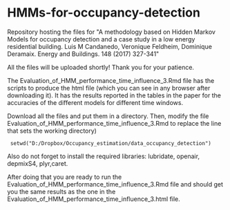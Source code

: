 # HMMs-for-occupancy-detection
Repository hosting the files for "A methodology based on Hidden Markov Models for occupancy detection and a case study in a low energy residential building. Luis M Candanedo, Veronique Feldheim, Dominique Deramaix. Energy and Buildings. 148 (2017) 327-341" 

All the files will be uploaded shortly! Thank you for your patience.

The Evaluation_of_HMM_performance_time_influence_3.Rmd  file has the scripts to produce the html file (which you can see in any browser after downloading it). It has the results reported in the tables in the paper for the accuracies of the different models for different time windows.

Download all the files and put them in a directory. 
Then, modify the file Evaluation_of_HMM_performance_time_influence_3.Rmd to replace the line that sets the working directory)

     setwd("D:/Dropbox/Occupancy_estimation/data_occupancy_detection") 

Also do not forget to install the required libraries: lubridate, openair, depmixS4, plyr,caret.

After doing that you are ready to run the Evaluation_of_HMM_performance_time_influence_3.Rmd file and should get you the same results as the one in the Evaluation_of_HMM_performance_time_influence_3.html file.
 
